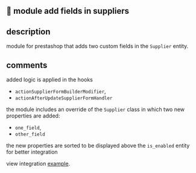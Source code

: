 ## 🧰 module add fields in suppliers

## description

module for prestashop that adds two custom fields in the `Supplier` entity.

## comments

added logic is applied in the hooks

- `actionSupplierFormBuilderModifier`, 
- `actionAfterUpdateSupplierFormHandler`

the module includes an override of the `Supplier` class in which two new properties are added:

- `one_field`, 
- `other_field`


the new properties are sorted to be displayed above the `is_enabled` entity for better integration

view integration [example](https://i.ibb.co/Dkv35Mp/Captura-de-pantalla-2024-06-29-a-las-14-26-09.png).


















